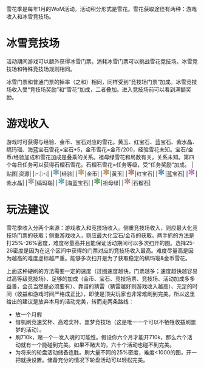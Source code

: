雪花季是每年1月的WoM活动。活动积分形式是雪花。雪花获取途径有两种：游戏收入和冰雪竞技场。

# 冰雪竞技场
活动期间游戏可以额外获得冰雪门票。消耗冰雪门票可以挑战雪花竞技场。冰雪竞技场和特殊竞技场规则相同。

冰雪门票和普通门票的掉率（之和）相同，同样受到“竞技场门票”加成。冰雪竞技场收入受“竞技场奖励”和“雪花”加成，二者叠加。进入竞技场前可以看到满额奖励。

# 游戏收入
游戏时可获得与经验、金币、宝石对应的雪花。黄玉、红宝石、蓝宝石、紫水晶、缟玛瑙、海蓝宝石雪花=宝石\*5，金币雪花=金币/200，经验雪花未知。宝石/金币/经验加成和雪花加成是叠乘的关系。祖母绿雪花和局数有关，关系未知。第四个每日任务可以获得石榴石雪花。石榴石雪花=任务等级，受“任务奖励”加成。
|贴图|资源|
|:-:|:-:|
|<img src="https://github.com/putianyi889/Minesweeper-makes-me-happy/blob/main/wiki/images/wom/355.svg" width=20>|经验|
|<img src="https://github.com/putianyi889/Minesweeper-makes-me-happy/blob/main/wiki/images/wom/356.svg" width=20>|金币|
|<img src="https://github.com/putianyi889/Minesweeper-makes-me-happy/blob/main/wiki/images/wom/357.svg" width=20>|黄玉|
|<img src="https://github.com/putianyi889/Minesweeper-makes-me-happy/blob/main/wiki/images/wom/358.svg" width=20>|红宝石|
|<img src="https://github.com/putianyi889/Minesweeper-makes-me-happy/blob/main/wiki/images/wom/359.svg" width=20>|蓝宝石|
|<img src="https://github.com/putianyi889/Minesweeper-makes-me-happy/blob/main/wiki/images/wom/360.svg" width=20>|紫水晶|
|<img src="https://github.com/putianyi889/Minesweeper-makes-me-happy/blob/main/wiki/images/wom/361.svg" width=20>|缟玛瑙|
|<img src="https://github.com/putianyi889/Minesweeper-makes-me-happy/blob/main/wiki/images/wom/362.svg" width=20>|海蓝宝石|
|<img src="https://github.com/putianyi889/Minesweeper-makes-me-happy/blob/main/wiki/images/wom/363.svg" width=20>|祖母绿|
|<img src="https://github.com/putianyi889/Minesweeper-makes-me-happy/blob/main/wiki/images/wom/364.svg" width=20>|石榴石|

# 玩法建议
雪花季收入分两个来源：游戏收入和竞技场收入。侧重竞技场收入，则应最大化竞技场门票的获取；侧重游戏收入，则应最大化宝石/金币的获取。两手抓的方法是打25%-26%密度，难度尽量高并且能保证活动期间可以多次扫开的图。选择25-26密度是因为在这个区间中获得的门票对应的竞技场收入最高。难度尽量高是因为越高的难度虚标越严重。能够多次扫开是为了获取稳定的缟玛瑙&金币雪花。

上面这种硬刷的方法需要一定的速度（过图速度越快，门票越多；速度越快越容易过高等级竞技场）、足够的加成（金币、宝石、竞技场票、竞技场、活动加成多多益善，会员当然是必须要有）、靠谱的猜雷（猜雷越好则游戏收入越高）、充足的时间（收益和游戏时间严格成正比），即使是顶尖玩家也非常难刷到完美。所以这里给出的建议是放弃本月的活动完美，转而走两条路线：
- 放一个月假
- 借机刷竞速奖杯、高难奖杯、噩梦竞技场（这是唯一一个可以不牺牲收益刷噩梦的活动）。
- 刷710k，赌一个一发入魂的可能性。假设你六个月才能开710k，那么六个活动就有一个能碰到完美。如果不赌大的，六十个活动也碰不到完美。
- 为将来的轮盘活动储备连胜。刷大量不同的25%密度，难度<1000的图，开一把就换设置。储备充分的情况下轮盘活动可以轻松完美。